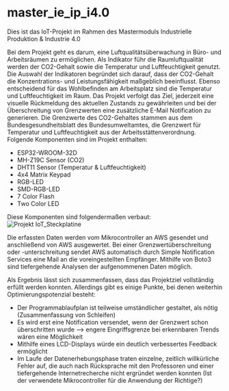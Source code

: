 # master_ie_ip_i4.0
Dies ist das IoT-Projekt im Rahmen des Mastermoduls Industrielle Produktion &amp; Industrie 4.0

Bei dem Projekt geht es darum, eine Luftqualitätsüberwachung in Büro- und Arbeitsräumen zu ermöglichen. Als Indikator führ die Raumluftqualität werden der CO2-Gehalt sowie die Temperatur und Luftfeuchtigkeit genutzt. Die Auswahl der Indikatoren begründet sich darauf, dass der CO2-Gehalt die Konzentrations- und Leistungsfähigkeit maßgeblich beeinflusst. Ebenso entscheidend für das Wohlbefinden am Arbeitsplatz sind die Temperatur und Luftfeuchtigkeit im Raum. Das Projekt verfolgt das Ziel, jederzeit eine visuelle Rückmeldung des aktuellen Zustands zu gewährleiten und bei der Überschreitung von Grenzwerten eine zusätzliche E-Mail Notification zu generieren. 
Die Grenzwerte des CO2-Gehaltes stammen aus dem Bundesgesundheitsblatt des Bundesumweltamtes, die Grenzwert für Temperatur und Luftfeuchtigkeit aus der Arbeitsstättenverordnung. Folgende Komponenten sind im Projekt enthalten:
- ESP32-WROOM-32D
- MH-Z19C Sensor (CO2)
- DHT11 Sensor (Temperatur & Luftfeuchtigkeit)
- 4x4 Matrix Keypad
- RGB-LED
- SMD-RGB-LED
- 7 Color Flash
- Two Color LED

Diese Komponenten sind folgendermaßen verbaut:
![Projekt IoT_Steckplatine](https://user-images.githubusercontent.com/85877515/121889313-60fcf880-cd19-11eb-9771-1301b1e4cbad.png)

Die erfassten Daten werden vom Mikrocontroller an AWS gesendet und anschließend von AWS ausgewertet. Bei einer Grenzwertüberschreitung oder -unterschreitung sendet AWS automatisch durch Simple Notification Services eine Mail an die voreingestellten Empfänger. Mithilfe von Boto3 sind tiefergehende Analysen der aufgenommenen Daten möglich. 

Als Ergebnis lässt sich zusammenfassen, dass das Projektziel vollständig erfüllt werden konnten. Allerdings gibt es einige Punkte, bei denen weiterhin Optimierungspotenzial besteht:
- Der Programmablaufplan ist teilweise umständlicher gestaltet, als nötig (Zusammenfassung von Schleifen)
- Es wird erst eine Notification versendet, wenn der Grenzwert schon überschritten wurde --> engere Eingriffsgrenze bei erkennbaren Trends wären eine Möglichkeit
- Mithilfe eines LCD-Displays würde ein deutlich verbessertes Feedback ermöglicht
- Im Laufe der Datenerhebungsphase traten einzelne, zeitlich willkürliche Fehler auf, die auch nach Rücksprache mit den Professoren und einer tiefergehende Internetrecherche nicht ergründet werden konnten (Ist der verwendete Mikrocontroller für die Anwendung der Richtige?)
